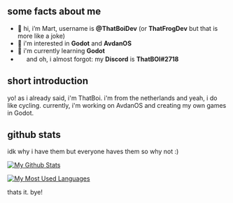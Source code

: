 ## some facts about me
- 👋 hi, i’m Mart, username is **@ThatBoiDev** (or **ThatFrogDev** but that is more like a joke)
- 👀 i'm interested in **Godot** and **AvdanOS**
- 🌱 i'm currently learning **Godot**
- <img src="https://user-images.githubusercontent.com/93423789/200128352-6d0a395f-e335-4417-a0b0-f460b0c9da56.png" width="16" height="16"> and oh, i almost forgot: my **Discord** is **ThatBOI#2718**

## short introduction
yo! as i already said, i'm ThatBoi. i'm from the netherlands and yeah, i do like cycling. currently, i'm working on AvdanOS and creating my own games in Godot.<br>

## github stats
idk why i have them but everyone haves them so why not :)

<a href="http://www.github.com/ThatFrogDev"><img src="https://github-readme-stats.vercel.app/api?username=ThatFrogDev&show_icons=true&count_private=true&theme=radical" alt="My Github Stats" /></a>

<a href="http://www.github.com/ThatBoiDev"><img src="https://github-readme-stats.vercel.app/api/top-langs/?username=ThatFrogDev&langs_count=5&theme=radical" alt="My Most Used Languages" /></a>

thats it. bye!

